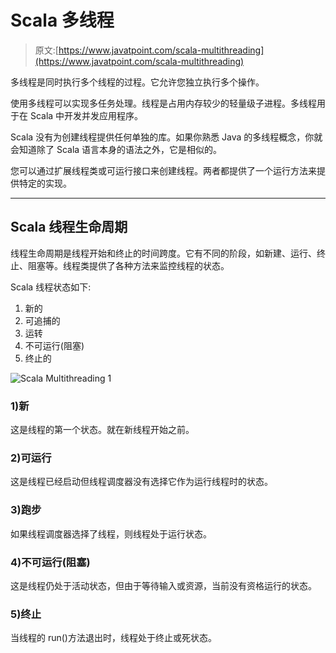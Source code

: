 # Scala 多线程

> 原文:[https://www.javatpoint.com/scala-multithreading](https://www.javatpoint.com/scala-multithreading)

多线程是同时执行多个线程的过程。它允许您独立执行多个操作。

使用多线程可以实现多任务处理。线程是占用内存较少的轻量级子进程。多线程用于在 Scala 中开发并发应用程序。

Scala 没有为创建线程提供任何单独的库。如果你熟悉 Java 的多线程概念，你就会知道除了 Scala 语言本身的语法之外，它是相似的。

您可以通过扩展线程类或可运行接口来创建线程。两者都提供了一个运行方法来提供特定的实现。

* * *

## Scala 线程生命周期

线程生命周期是线程开始和终止的时间跨度。它有不同的阶段，如新建、运行、终止、阻塞等。线程类提供了各种方法来监控线程的状态。

Scala 线程状态如下:

1.  新的
2.  可追捕的
3.  运转
4.  不可运行(阻塞)
5.  终止的

![Scala Multithreading 1](../Images/feeb156c71a939ccdefadf09dd357350.png)

### 1)新

这是线程的第一个状态。就在新线程开始之前。

### 2)可运行

这是线程已经启动但线程调度器没有选择它作为运行线程时的状态。

### 3)跑步

如果线程调度器选择了线程，则线程处于运行状态。

### 4)不可运行(阻塞)

这是线程仍处于活动状态，但由于等待输入或资源，当前没有资格运行的状态。

### 5)终止

当线程的 run()方法退出时，线程处于终止或死状态。